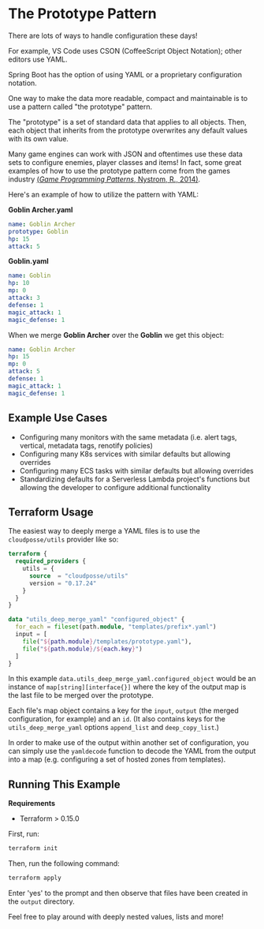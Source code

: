 # The Prototype Pattern

There are lots of ways to handle configuration these days!

For example, VS Code uses CSON (CoffeeScript Object Notation); other editors use YAML.

Spring Boot has the option of using YAML or a proprietary configuration notation.

One way to make the data more readable, compact and maintainable is to use a pattern called "the prototype" pattern.

The "prototype" is a set of standard data that applies to all objects. Then, each object that inherits from the prototype overwrites any default values with its own value.

Many game engines can work with JSON and oftentimes use these data sets to configure enemies, player classes and items! In fact, some great examples of how to use the prototype pattern come from the games industry [(*Game Programming Patterns*, Nystrom, R., 2014)](https://www.amazon.com/Game-Programming-Patterns-Robert-Nystrom/dp/0990582906/ref=sr_1_1?crid=X2W9WMKO8VC7&keywords=game+programming+patterns&qid=1654275256&sprefix=game+programming+patterns%2Caps%2C104&sr=8-1).

Here's an example of how to utilize the pattern with YAML:

**Goblin Archer.yaml**
```yaml
name: Goblin Archer
prototype: Goblin
hp: 15
attack: 5
```

**Goblin.yaml**
```yaml
name: Goblin
hp: 10
mp: 0
attack: 3
defense: 1
magic_attack: 1
magic_defense: 1
```

When we merge **Goblin Archer** over the **Goblin** we get this object:

```yaml
name: Goblin Archer
hp: 15
mp: 0
attack: 5
defense: 1
magic_attack: 1
magic_defense: 1
```

## Example Use Cases

- Configuring many monitors with the same metadata (i.e. alert tags, vertical, metadata tags, renotify policies)
- Configuring many K8s services with similar defaults but allowing overrides
- Configuring many ECS tasks with similar defaults but allowing overrides
- Standardizing defaults for a Serverless Lambda project's functions but allowing the developer to configure additional functionality

## Terraform Usage

The easiest way to deeply merge a YAML files is to use the `cloudposse/utils` provider like so:

```tf
terraform {
  required_providers {
    utils = {
      source  = "cloudposse/utils"
      version = "0.17.24"
    }
  }
}

data "utils_deep_merge_yaml" "configured_object" {
  for_each = fileset(path.module, "templates/prefix*.yaml")
  input = [
    file("${path.module}/templates/prototype.yaml"),
    file("${path.module}/${each.key}")
  ]
}
```

In this example `data.utils_deep_merge_yaml.configured_object` would be an instance of `map[string][interface{}]` where the key of the output map is the last file to be merged over the prototype.

Each file's map object contains a key for the `input`, `output` (the merged configuration, for example) and an `id`. (It also contains keys for the `utils_deep_merge_yaml` options `append_list` and `deep_copy_list`.)

In order to make use of the output within another set of configuration, you can simply use the `yamldecode` function to decode the YAML from the output into a map (e.g. configuring a set of hosted zones from templates).

## Running This Example

**Requirements**

- Terraform > 0.15.0

First, run:

```sh
terraform init
```

Then, run the following command:

```sh
terraform apply
```

Enter 'yes' to the prompt and then observe that files have been created in the `output` directory.

Feel free to play around with deeply nested values, lists and more!
